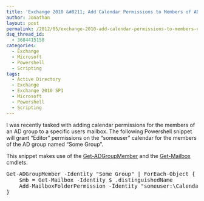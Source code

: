 ```yaml
---
title: 'Exchange 2010 &#8211; Add Calendar Permissions to Members of AD Group'
author: Jonathan
layout: post
permalink: /2012/05/exchange-2010-add-calendar-permissions-to-members-of-ad-group/
dsq_thread_id:
  - 3684415158
categories:
  - Exchange
  - Microsoft
  - Powershell
  - Scripting
tags:
  - Active Directory
  - Exchange
  - Exchange 2010 SP1
  - Microsoft
  - Powershell
  - Scripting
---
```

I was recently tasked with adding calendar permissions for the members of an AD group to a specific users mailbox. The following Powershell snippet will grant &#8220;Editor&#8221; permissions on the &#8220;someuser&#8221; calendar for the members of the AD group named &#8220;Some Group&#8221;.

This snippet makes use of the <a href="http://technet.microsoft.com/en-us/library/ee617193.aspx" alt="Get-ADGroupMember">Get-ADGroupMember</a> and the <a href="http://technet.microsoft.com/en-us/library/bb123685.aspx" alt="Get-Mailbox">Get-Mailbox</a> cmdlets.

<pre class="brush: powershell; title: ; notranslate" title="">Get-ADGroupMember -Identity "Some Group" | ForEach-Object { 
	$mb = Get-Mailbox -Identity $_.distinguishedName
	Add-MailboxFolderPermission -Identity "someuser:\Calendar" -User $mb.Alias -AccessRights Editor
}
</pre>